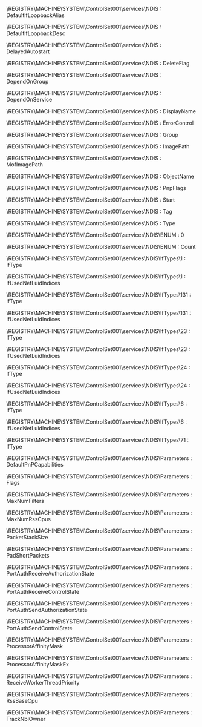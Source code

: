 \REGISTRY\MACHINE\SYSTEM\ControlSet001\services\NDIS : DefaultIfLoopbackAlias

\REGISTRY\MACHINE\SYSTEM\ControlSet001\services\NDIS : DefaultIfLoopbackDesc

\REGISTRY\MACHINE\SYSTEM\ControlSet001\services\NDIS : DelayedAutostart

\REGISTRY\MACHINE\SYSTEM\ControlSet001\services\NDIS : DeleteFlag

\REGISTRY\MACHINE\SYSTEM\ControlSet001\services\NDIS : DependOnGroup

\REGISTRY\MACHINE\SYSTEM\ControlSet001\services\NDIS : DependOnService

\REGISTRY\MACHINE\SYSTEM\ControlSet001\services\NDIS : DisplayName

\REGISTRY\MACHINE\SYSTEM\ControlSet001\services\NDIS : ErrorControl

\REGISTRY\MACHINE\SYSTEM\ControlSet001\services\NDIS : Group

\REGISTRY\MACHINE\SYSTEM\ControlSet001\services\NDIS : ImagePath

\REGISTRY\MACHINE\SYSTEM\ControlSet001\services\NDIS : MofImagePath

\REGISTRY\MACHINE\SYSTEM\ControlSet001\services\NDIS : ObjectName

\REGISTRY\MACHINE\SYSTEM\ControlSet001\services\NDIS : PnpFlags

\REGISTRY\MACHINE\SYSTEM\ControlSet001\services\NDIS : Start

\REGISTRY\MACHINE\SYSTEM\ControlSet001\services\NDIS : Tag

\REGISTRY\MACHINE\SYSTEM\ControlSet001\services\NDIS : Type

\REGISTRY\MACHINE\SYSTEM\ControlSet001\services\NDIS\ENUM : 0

\REGISTRY\MACHINE\SYSTEM\ControlSet001\services\NDIS\ENUM : Count

\REGISTRY\MACHINE\SYSTEM\ControlSet001\services\NDIS\IfTypes\1 : IfType

\REGISTRY\MACHINE\SYSTEM\ControlSet001\services\NDIS\IfTypes\1 : IfUsedNetLuidIndices

\REGISTRY\MACHINE\SYSTEM\ControlSet001\services\NDIS\IfTypes\131 : IfType

\REGISTRY\MACHINE\SYSTEM\ControlSet001\services\NDIS\IfTypes\131 : IfUsedNetLuidIndices

\REGISTRY\MACHINE\SYSTEM\ControlSet001\services\NDIS\IfTypes\23 : IfType

\REGISTRY\MACHINE\SYSTEM\ControlSet001\services\NDIS\IfTypes\23 : IfUsedNetLuidIndices

\REGISTRY\MACHINE\SYSTEM\ControlSet001\services\NDIS\IfTypes\24 : IfType

\REGISTRY\MACHINE\SYSTEM\ControlSet001\services\NDIS\IfTypes\24 : IfUsedNetLuidIndices

\REGISTRY\MACHINE\SYSTEM\ControlSet001\services\NDIS\IfTypes\6 : IfType

\REGISTRY\MACHINE\SYSTEM\ControlSet001\services\NDIS\IfTypes\6 : IfUsedNetLuidIndices

\REGISTRY\MACHINE\SYSTEM\ControlSet001\services\NDIS\IfTypes\71 : IfType

\REGISTRY\MACHINE\SYSTEM\ControlSet001\services\NDIS\Parameters : DefaultPnPCapabilities

\REGISTRY\MACHINE\SYSTEM\ControlSet001\services\NDIS\Parameters : Flags

\REGISTRY\MACHINE\SYSTEM\ControlSet001\services\NDIS\Parameters : MaxNumFilters

\REGISTRY\MACHINE\SYSTEM\ControlSet001\services\NDIS\Parameters : MaxNumRssCpus

\REGISTRY\MACHINE\SYSTEM\ControlSet001\services\NDIS\Parameters : PacketStackSize

\REGISTRY\MACHINE\SYSTEM\ControlSet001\services\NDIS\Parameters : PadShortPackets

\REGISTRY\MACHINE\SYSTEM\ControlSet001\services\NDIS\Parameters : PortAuthReceiveAuthorizationState

\REGISTRY\MACHINE\SYSTEM\ControlSet001\services\NDIS\Parameters : PortAuthReceiveControlState

\REGISTRY\MACHINE\SYSTEM\ControlSet001\services\NDIS\Parameters : PortAuthSendAuthorizationState

\REGISTRY\MACHINE\SYSTEM\ControlSet001\services\NDIS\Parameters : PortAuthSendControlState

\REGISTRY\MACHINE\SYSTEM\ControlSet001\services\NDIS\Parameters : ProcessorAffinityMask

\REGISTRY\MACHINE\SYSTEM\ControlSet001\services\NDIS\Parameters : ProcessorAffinityMaskEx

\REGISTRY\MACHINE\SYSTEM\ControlSet001\services\NDIS\Parameters : ReceiveWorkerThreadPriority

\REGISTRY\MACHINE\SYSTEM\ControlSet001\services\NDIS\Parameters : RssBaseCpu

\REGISTRY\MACHINE\SYSTEM\ControlSet001\services\NDIS\Parameters : TrackNblOwner
